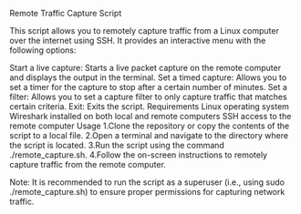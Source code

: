 Remote Traffic Capture Script

This script allows you to remotely capture traffic from a Linux computer over the internet using SSH. It provides an interactive menu with the following options:

Start a live capture: Starts a live packet capture on the remote computer and displays the output in the terminal.
Set a timed capture: Allows you to set a timer for the capture to stop after a certain number of minutes.
Set a filter: Allows you to set a capture filter to only capture traffic that matches certain criteria.
Exit: Exits the script.
Requirements
Linux operating system
Wireshark installed on both local and remote computers
SSH access to the remote computer
Usage
1.Clone the repository or copy the contents of the script to a local file.
2.Open a terminal and navigate to the directory where the script is located.
3.Run the script using the command ./remote_capture.sh.
4.Follow the on-screen instructions to remotely capture traffic from the remote computer.

Note: It is recommended to run the script as a superuser (i.e., using sudo ./remote_capture.sh) to ensure proper permissions for capturing network traffic.
